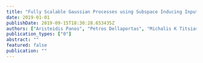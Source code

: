 ```yaml
---
title: "Fully Scalable Gaussian Processes using Subspace Inducing Inputs"
date: 2019-01-01
publishDate: 2019-09-15T18:30:28.653435Z
authors: ["Aristeidis Panos", "Petros Dellaportas", "Michalis K Titsias"]
publication_types: ["0"]
abstract: ""
featured: false
publication: ""
---
```


